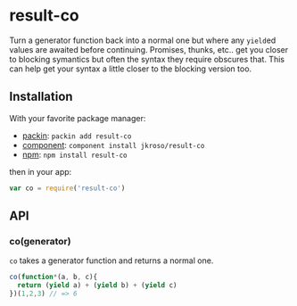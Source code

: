 
# result-co

  Turn a generator function back into a normal one but where any `yield`ed values are awaited before continuing. Promises, thunks, etc.. get you closer to blocking symantics but often the syntax they require obscures that. This can help get your syntax a little closer to the blocking version too.

## Installation

With your favorite package manager:

- [packin](//github.com/jkroso/packin): `packin add result-co`
- [component](//github.com/component/component#installing-packages): `component install jkroso/result-co`
- [npm](//npmjs.org/doc/cli/npm-install.html): `npm install result-co`

then in your app:

```js
var co = require('result-co')
```

## API

### co(generator)

  `co` takes a generator function and returns a normal one.

```js
co(function*(a, b, c){
  return (yield a) + (yield b) + (yield c)
})(1,2,3) // => 6
```